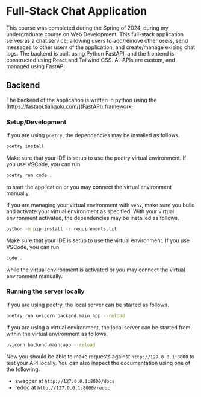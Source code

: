 # Full-Stack Chat Application

This course was completed during the Spring of 2024, during my undergraduate course on Web Development. This full-stack application serves as a chat service; allowing users to add/remove other users, send messages to other users of the application, and create/manage exising chat logs. The backend is built using Python FastAPI, and the frontend is constructed using React and Tailwind CSS. All APIs are custom, and managed using FastAPI.

## Backend

The backend of the application is written in python using the
[https://fastapi.tiangolo.com/](FastAPI) framework.

### Setup/Development
If you are using `poetry`, the dependencies may be installed as follows.
```bash
poetry install
```
Make sure that your IDE is setup to use the poetry virtual environment.  If you use
VSCode, you can run
```bash
poetry run code .
```
to start the application or you may connect the virtual environment manually.

If you are managing your virtual environment with `venv`, make sure you build and activate
your virtual environment as specified. With your virtual environment activated, the
dependencies may be installed as follows.
```bash
python -m pip install -r requirements.txt
```
Make sure that your IDE is setup to use the virtual environment. If you use VSCode, you
can run
```bash
code .
```
while the virtual environment is activated or you may connect the virtual environment
manually.

### Running the server locally
If you are using poetry, the local server can be started as follows.
```bash
poetry run uvicorn backend.main:app --reload
```

If you are using a virtual environment, the local server can be started from within the
virtual environment as follows.
```bash
uvicorn backend.main:app --reload
```

Now you should be able to make requests against `http://127.0.0.1:8000` to test your API
locally. You can also inspect the documentation using one of the following:
- swagger at `http://127.0.0.1:8000/docs`
- redoc at `http://127.0.0.1:8000/redoc`

